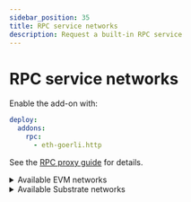```yaml
---
sidebar_position: 35
title: RPC service networks
description: Request a built-in RPC service
---
```


# RPC service networks

Enable the add-on with:
```yaml
deploy:
  addons:
    rpc:
      - eth-goerli.http
```
See the [RPC proxy guide](/cloud/resources/rpc-proxy) for details.

<details>

<summary>Available EVM networks</summary>

| Network name          | network.protocol             |
|:---------------------:|:----------------------------:|
| Arbitrum One          | `arbitrum-one.http`          |
| Arbitrum One Goerli   | `arbitrum-goerli.http`       |
| Arbitrum One Sepolia  | `arbitrum-sepolia.http`      |
| Arbitrum Nova         | `arbitrum-nova.http`         |
| Astar                 | `astar.http`                 |
| AVA                   | `ava.http`                   |
| AVA Testnet           | `ava-testnet.http`           |
| Base                  | `base.http`                  |
| Base Goerli           | `base-goerli.http`           |
| Base Sepolia          | `base-sepolia.http`          |
| BSC                   | `bsc.http`                   |
| BSC Testnet           | `bsc-testnet.http`           |
| Ethereum              | `eth.http`                   |
| Ethereum Goerli       | `eth-goerli.http`            |
| Ethereum Holesky      | `eth-holesky.http`           |
| Ethereum Sepolia      | `eth-sepolia.http`           |
| Evmos                 | `evmos.http`                 |
| Fantom                | `fantom.http`                |
| Fantom Testnet        | `fantom-testnet.http`        |
| Gnosis                | `gnosis.http`                |
| Mantle                | `mantle.http`                |
| Metis                 | `metis.http`                 |
| Moonbase              | `moonbase-alpha.http`        |
| Moonbeam              | `moonbeam.http`              |
| Moonriver             | `moonriver.http`             |
| OKTC                  | `undefined.http`             |
| Optimism              | `optimism.http`              |
| Optimism Goerli       | `optimism-goerli.http`       |
| Polygon               | `polygon.http`               |
| Polygon Testnet       | `polygon-testnet.http`       |
| Polygon zkEVM         | `polygon-zkevm.http`         |
| Polygon zkEVM Testnet | `polygon-zkevm-testnet.http` |
| Shibuya               | `shibuya.http`               |
| Shiden                | `shiden.http`                |

</details>

<details>

<summary>Available Substrate networks</summary>

| Network name         | network.protocol            |
|:--------------------:|:---------------------------:|
| Acala                | `acala.http`                |
| Aleph Zero           | `aleph-zero.http`           |
| Aleph Zero Testnet   | `aleph-zero-testnet.http`   |
| Amplitude            | `amplitude.http`            |
| Asset Hub Kusama     | `asset-hub-kusama.http`     |
| Asset Hub Polkadot   | `asset-hub-polkadot.http`   |
| Asset Hub Rococo     | `asset-hub-rococo.http`     |
| Asset Hub Westend    | `asset-hub-westend.http`    |
| Astar                | `astar-substrate.http`      |
| Basilisk             | `basilisk.http`             |
| Bridge Hub Kusama    | `bridge-hub-kusama.http`    |
| Bridge Hub Polkadot  | `bridge-hub-polkadot.http`  |
| Bridge Hub Rococo    | `bridge-hub-rococo.http`    |
| Bridge Hub Westend   | `bridge-hub-westend.http`   |
| Centrifuge           | `centrifuge.http`           |
| Collectives Polkadot | `collectives-polkadot.http` |
| Collectives Westend  | `collectives-westend.http`  |
| Crust                | `crust.http`                |
| Darwinia             | `darwinia.http`             |
| Darwiniacrab         | `darwiniacrab.http`         |
| Eden                 | `eden.http`                 |
| Frequency            | `frequency.http`            |
| Hydradx              | `hydradx.http`              |
| Interlay             | `interlay.http`             |
| Karura               | `karura.http`               |
| Khala                | `khala.http`                |
| Kilt                 | `kilt.http`                 |
| Kintsugi             | `kintsugi.http`             |
| Kusama               | `kusama.http`               |
| Mainnet              | `litentry.http`             |
| Moonbase             | `moonbase.http`             |
| Moonbeam             | `moonbeam-substrate.http`   |
| Moonriver            | `moonriver-substrate.http`  |
| Pendulum             | `pendulum.http`             |
| Phala                | `phala.http`                |
| Polkadex             | `polkadex.http`             |
| Polkadot             | `polkadot.http`             |
| Rococo               | `rococo.http`               |
| Shibuya              | `shibuya-substrate.http`    |
| Shiden               | `shiden-substrate.http`     |
| Turing               | `turing.http`               |
| Zeitgeist            | `zeitgeist.http`            |

</details>
